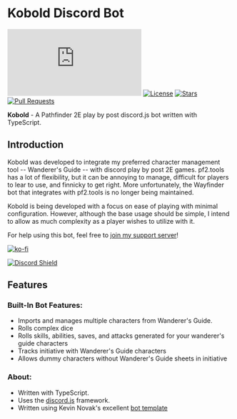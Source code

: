 # Kobold Discord Bot

[![discord.js](https://img.shields.io/github/package-json/dependency-version/Significantotter/kobold/discord.js)](https://discord.js.org/)
[![License](https://img.shields.io/badge/license-MIT-blue)](https://opensource.org/licenses/MIT)
[![Stars](https://img.shields.io/github/stars/Significantotter/kobold.svg)](https://github.com/Significantotter/kobold/stargazers)
[![Pull Requests](https://img.shields.io/badge/Pull%20Requests-Welcome!-brightgreen)](https://github.com/Significantotter/kobold/pulls)

**Kobold** - A Pathfinder 2E play by post discord.js bot written with TypeScript.

## Introduction

Kobold was developed to integrate my preferred character management tool -- Wanderer's Guide -- with discord play by post 2E games. pf2.tools has a lot of flexibility, but it can be annoying to manage, difficult for players to lear to use, and finnicky to get right. More unfortunately, the Wayfinder bot that integrates with pf2.tools is no longer being maintained.

Kobold is being developed with a focus on ease of playing with minimal configuration. However, although the base usage should be simple, I intend to allow as much complexity as a player wishes to utilize with it.

For help using this bot, feel free to [join my support server](https://discord.gg/29RgmMq5)!

[![ko-fi](https://ko-fi.com/img/githubbutton_sm.svg)](https://ko-fi.com/F1F7FA6J6)

[![Discord Shield](https://discord.com/api/guilds/1022906306442563634/widget.png?style=shield)](https://discord.gg/29RgmMq5)

## Features

### Built-In Bot Features:

-   Imports and manages multiple characters from Wanderer's Guide.
-   Rolls complex dice
-   Rolls skills, abilities, saves, and attacks generated for your wanderer's guide characters
-   Tracks initiative with Wanderer's Guide characters
-   Allows dummy characters without Wanderer's Guide sheets in initiative

### About:

-   Written with TypeScript.
-   Uses the [discord.js](https://discord.js.org/) framework.
-   Written using Kevin Novak's excellent [bot template](https://github.com/KevinNovak/Discord-Bot-TypeScript-Template)
